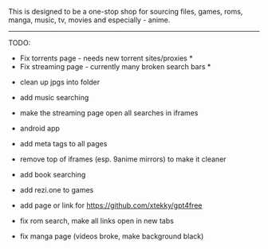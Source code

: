 This is designed to be a one-stop shop for sourcing files, games, roms, manga, music, tv, movies and especially - anime.




-----------------------------------------------------------------------

TODO:

* Fix torrents page - needs new torrent sites/proxies *
* Fix streaming page - currently many broken search bars *

- clean up jpgs into folder

- add music searching

- make the streaming page open all searches in iframes

- android app

- add meta tags to all pages

- remove top of iframes (esp. 9anime mirrors) to make it cleaner

- add book searching

- add rezi.one to games

- add page or link for https://github.com/xtekky/gpt4free

- fix rom search, make all links open in new tabs

- fix manga page (videos broke, make background black)